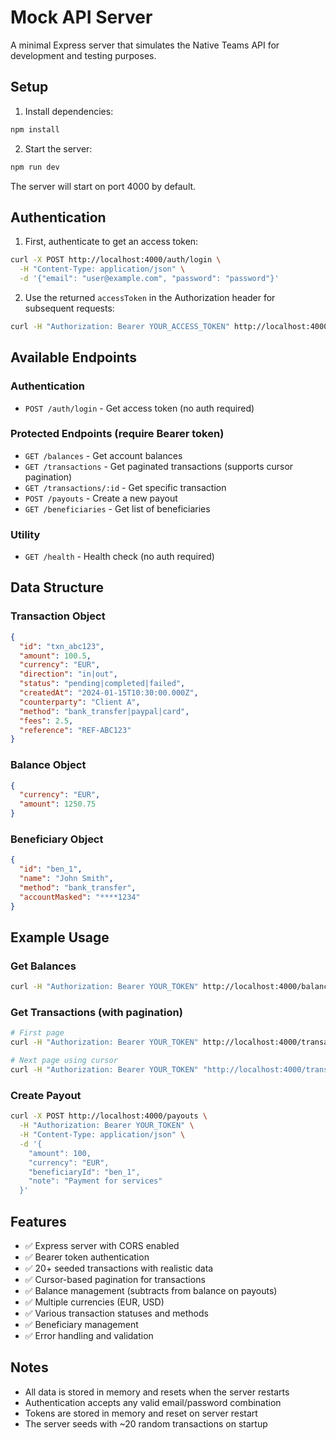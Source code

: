 # Mock API Server

A minimal Express server that simulates the Native Teams API for development and testing purposes.

## Setup

1. Install dependencies:

```bash
npm install
```

2. Start the server:

```bash
npm run dev
```

The server will start on port 4000 by default.

## Authentication

1. First, authenticate to get an access token:

```bash
curl -X POST http://localhost:4000/auth/login \
  -H "Content-Type: application/json" \
  -d '{"email": "user@example.com", "password": "password"}'
```

2. Use the returned `accessToken` in the Authorization header for subsequent requests:

```bash
curl -H "Authorization: Bearer YOUR_ACCESS_TOKEN" http://localhost:4000/balances
```

## Available Endpoints

### Authentication

- `POST /auth/login` - Get access token (no auth required)

### Protected Endpoints (require Bearer token)

- `GET /balances` - Get account balances
- `GET /transactions` - Get paginated transactions (supports cursor pagination)
- `GET /transactions/:id` - Get specific transaction
- `POST /payouts` - Create a new payout
- `GET /beneficiaries` - Get list of beneficiaries

### Utility

- `GET /health` - Health check (no auth required)

## Data Structure

### Transaction Object

```json
{
  "id": "txn_abc123",
  "amount": 100.5,
  "currency": "EUR",
  "direction": "in|out",
  "status": "pending|completed|failed",
  "createdAt": "2024-01-15T10:30:00.000Z",
  "counterparty": "Client A",
  "method": "bank_transfer|paypal|card",
  "fees": 2.5,
  "reference": "REF-ABC123"
}
```

### Balance Object

```json
{
  "currency": "EUR",
  "amount": 1250.75
}
```

### Beneficiary Object

```json
{
  "id": "ben_1",
  "name": "John Smith",
  "method": "bank_transfer",
  "accountMasked": "****1234"
}
```

## Example Usage

### Get Balances

```bash
curl -H "Authorization: Bearer YOUR_TOKEN" http://localhost:4000/balances
```

### Get Transactions (with pagination)

```bash
# First page
curl -H "Authorization: Bearer YOUR_TOKEN" http://localhost:4000/transactions

# Next page using cursor
curl -H "Authorization: Bearer YOUR_TOKEN" "http://localhost:4000/transactions?cursor=txn_abc123"
```

### Create Payout

```bash
curl -X POST http://localhost:4000/payouts \
  -H "Authorization: Bearer YOUR_TOKEN" \
  -H "Content-Type: application/json" \
  -d '{
    "amount": 100,
    "currency": "EUR",
    "beneficiaryId": "ben_1",
    "note": "Payment for services"
  }'
```

## Features

- ✅ Express server with CORS enabled
- ✅ Bearer token authentication
- ✅ 20+ seeded transactions with realistic data
- ✅ Cursor-based pagination for transactions
- ✅ Balance management (subtracts from balance on payouts)
- ✅ Multiple currencies (EUR, USD)
- ✅ Various transaction statuses and methods
- ✅ Beneficiary management
- ✅ Error handling and validation

## Notes

- All data is stored in memory and resets when the server restarts
- Authentication accepts any valid email/password combination
- Tokens are stored in memory and reset on server restart
- The server seeds with ~20 random transactions on startup
